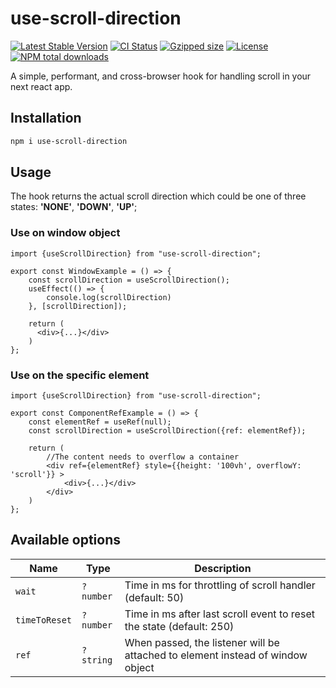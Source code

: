 # use-scroll-direction
[![Latest Stable Version](https://img.shields.io/npm/v/use-scroll-direction.svg)](https://www.npmjs.com/package/use-scroll-direction)
[![CI Status](https://github.com/AndrzejSala/use-scroll-direction/workflows/CI/badge.svg)](https://github.com/AndrzejSala/use-scroll-direction/actions)
[![Gzipped size](https://img.shields.io/bundlephobia/min/use-scroll-direction?label=size)](https://www.npmjs.com/package/use-scroll-direction)
[![License](https://img.shields.io/npm/l/use-scroll-direction.svg)](./LICENSE)
[![NPM total downloads](https://img.shields.io/npm/dt/use-scroll-direction.svg)](https://npmcharts.com/compare/use-scroll-direction?minimal=true)

A simple, performant, and cross-browser hook for handling scroll in your next react app.

## Installation
```bash
npm i use-scroll-direction
```

## Usage
The hook returns the actual scroll direction which could be one of three states: **'NONE'**, **'DOWN'**, **'UP'**;

### Use on window object
```tsx
import {useScrollDirection} from "use-scroll-direction";

export const WindowExample = () => {
    const scrollDirection = useScrollDirection();
    useEffect(() => {
        console.log(scrollDirection)
    }, [scrollDirection]);

    return (
      <div>{...}</div>
    )
};

```
### Use on the specific element
```tsx
import {useScrollDirection} from "use-scroll-direction";

export const ComponentRefExample = () => {
    const elementRef = useRef(null);
    const scrollDirection = useScrollDirection({ref: elementRef});

    return (
        //The content needs to overflow a container
        <div ref={elementRef} style={{height: '100vh', overflowY: 'scroll'}} >
            <div>{...}</div>
        </div>
    )
};
```

## Available options

| Name | Type | Description |
| - | - | - |
| `wait` | `?number` | Time in ms for throttling of scroll handler (default: 50)
| `timeToReset` | `?number` | Time in ms after last scroll event to reset the state (default: 250)
| `ref` | `?string` | When passed, the listener will be attached to element instead of window object 